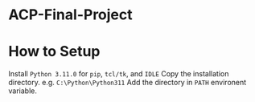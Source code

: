 # ACP-Final-Project

# How to Setup
Install `Python 3.11.0` for `pip`,  `tcl/tk`, and `IDLE`
Copy the installation directory. e.g. `C:\Python\Python311`
Add the directory in `PATH` environent variable.
